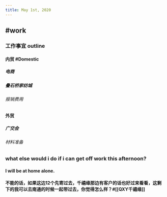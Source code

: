 ```yaml
---
title: May 1st, 2020
---
```


## #work
### 工作事宜 outline
#### 内贸 #Domestic
##### 电商

##### 叠石桥家纺城
###### 报销费用

#### 外贸
##### 广交会
###### 材料准备

### what else would i do if i can get off work this afternoon?
#### I will be at home alone.

#### 不能的话，如果这边12个先寄过去，千禧缘那边有客户的话也好过来看看，这剩下的我可以去南通的时候一起带过去，你觉得怎么样？#[[QXY千禧缘]]
